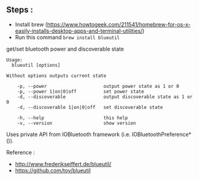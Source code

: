 ## Steps :
- Install brew (https://www.howtogeek.com/211541/homebrew-for-os-x-easily-installs-desktop-apps-and-terminal-utilities/)
- Run this command ```brew install blueutil```

get/set bluetooth power and discoverable state

```
Usage:
  blueutil [options]

Without options outputs current state

    -p, --power                     output power state as 1 or 0
    -p, --power 1|on|0|off          set power state
    -d, --discoverable              output discoverable state as 1 or 0
    -d, --discoverable 1|on|0|off   set discoverable state

    -h, --help                      this help
    -v, --version                   show version
```

Uses private API from IOBluetooth framework (i.e. IOBluetoothPreference*()).

Reference :
- http://www.frederikseiffert.de/blueutil/
- https://github.com/toy/blueutil
